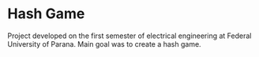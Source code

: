 # Hash Game
Project developed on the first semester of electrical engineering at Federal University of Parana.
Main goal was to create a hash game.
